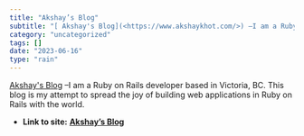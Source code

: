 ```yaml
---
title: "Akshay’s Blog"
subtitle: "[ Akshay's Blog](<https://www.akshaykhot.com/>) –I am a Ruby on Rails"
category: "uncategorized"
tags: []
date: "2023-06-16"
type: "rain"
---
```

[ Akshay's Blog](<https://www.akshaykhot.com/>) –I am a Ruby on Rails
developer based in Victoria, BC. This blog is my attempt to spread the joy of
building web applications in Ruby on Rails with the world.


* **Link to site:** **[Akshay’s Blog](None)**